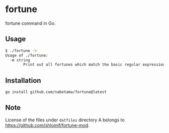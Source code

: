 # fortune

fortune command in Go.

## Usage

```sh
$ ./fortune -h
Usage of ./fortune:
  -m string
        Print out all fortunes which match the basic regular expression pattern.
```

## Installation

```sh
go install github.com/nabetama/fortune@latest
```

## Note

License of the files under `datfiles` directory A belongs to https://github.com/shlomif/fortune-mod.
